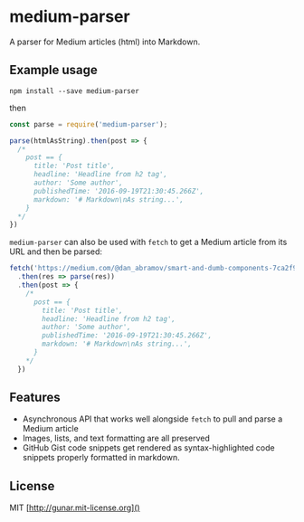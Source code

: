 # medium-parser

A parser for Medium articles (html) into Markdown.

## Example usage

`npm install --save medium-parser`

then

```js
const parse = require('medium-parser');

parse(htmlAsString).then(post => {
  /*
    post == {
      title: 'Post title',
      headline: 'Headline from h2 tag',
      author: 'Some author',
      publishedTime: '2016-09-19T21:30:45.266Z',
      markdown: '# Markdown\nAs string...',
    }
  */
})

```

`medium-parser` can also be used with `fetch` to get a Medium article from its URL and then be parsed:

```js
fetch('https://medium.com/@dan_abramov/smart-and-dumb-components-7ca2f9a7c7d0')
  .then(res => parse(res))
  .then(post => {
    /*
      post == {
        title: 'Post title',
        headline: 'Headline from h2 tag',
        author: 'Some author',
        publishedTime: '2016-09-19T21:30:45.266Z',
        markdown: '# Markdown\nAs string...',
      }
    */
  })

```

## Features
- Asynchronous API that works well alongside `fetch` to pull and parse a Medium article
- Images, lists, and text formatting are all preserved
- GitHub Gist code snippets get rendered as syntax-highlighted code snippets properly formatted in markdown.

## License

MIT [http://gunar.mit-license.org]()
